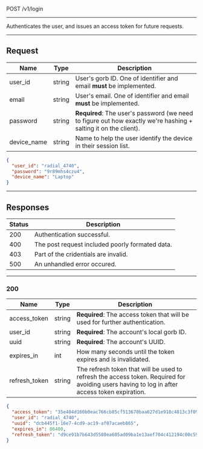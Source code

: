 POST /v1/login

---

Authenticates the user, and issues an access token for future requests.

---

## Request

| Name        | Type   | Description                                                                                                     |
|-------------|--------|-----------------------------------------------------------------------------------------------------------------|
| user_id     | string | User's gorb ID. One of identifier and email **must** be implemented.                                            |
| email       | string | User's email. One of identifier and email **must** be implemented.                                              |
| password    | string | **Required**: The user's password (we need to figure out how exactly we're hashing + salting it on the client). |
| device_name | string | Name to help the user identify the device in their session list.                                                |

```json
{
  "user_id": "radial_4740",
  "password": "9r89mhs4czu4",
  "device_name": "Laptop"
}
```

---

## Responses

| Status | Description                                     |
|--------|-------------------------------------------------|
| 200    | Authentication successful.                      |
| 400    | The post request included poorly formated data. |
| 403    | Part of the cridentials are invalid.            |
| 500    | An unhandled error occured.                     |

---

### 200

| Name          | Type   | Description                                                                                                                                  |
|---------------|--------|----------------------------------------------------------------------------------------------------------------------------------------------|
| access_token  | string | **Required**: The access token that will be used for further authentication.                                                                 |
| user_id       | string | **Required**: The account's local gorb ID.                                                                                                   |
| uuid          | string | **Required**: The account's UUID.                                                                                                            |
| expires_in    | int    | How many seconds until the token expires and is invalidated.                                                                                 |
| refresh_token | string | The refresh token that will be used to refresh the access token. Required for avoiding users having to log in after access token expiration. |

```json
{
  "access_token": "35e404d160b0eac766cb85cf513670baa627d1e918c4813c3f099e31de300b63",
  "user_id": "radial_4740",
  "uuid": "dcb445f1-16e7-4cd9-ac19-af07acaeb865",
  "expires_in": 86400,
  "refresh_token": "d9ce91b7b643d5580ea605ad09ba1e13aef704c412194c00c592b96a62049587"
}
```
